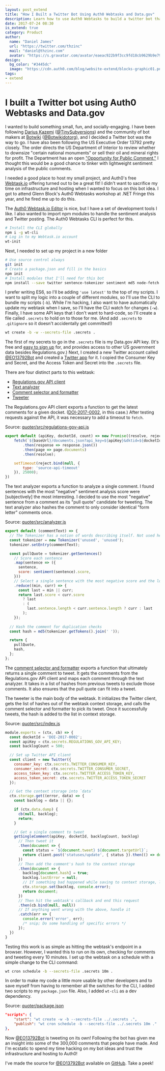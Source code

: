 ```yaml
---
layout: post_extend
title: "How I Built a Twitter Bot Using Auth0 Webtasks and Data.gov"
description: Learn how to use Auth0 Webtasks to build a twitter bot that pulls data from Data.gov and does sentiment analysis
date: 2017-07-24 08:30
is_extend: true
category: Product
author: 
  name: "Daniel James"
  url: "https://twitter.com/thzinc"
  mail: "daniel@thzinc.com"
  avatar: "https://s.gravatar.com/avatar/eaeac922b9f3cc9fd18cb9629b9e79f6?s=80"
design: 
  bg_color: "#3445dc"
  image: "https://cdn.auth0.com/blog/website-extend/blocks-graphic01.png"
tags: 
- extend
---
```


# I built a Twitter bot using Auth0 Webtasks and Data.gov

I wanted to build something small, fun, and socially-engaging. I have been following [Darius Kazemi][kazemi-website] ([@TinySubversions][kazemi-twitter]) and the community of bot makers at [Botwiki][botwiki-website] ([@Botwikidotorg][botwiki-twitter]), and I decided a Twitter bot was the way to go. I have also been following the US Executive Order 13792 pretty closely. The order directs the US Department of Interior to review whether to downsize "certain national monuments" or sell their oil and mineral rights for profit. The Department has an open ["Opportunity for Public Comment."][docket] I thought this would be a good chance to tinker with lightweight sentiment analysis of the public comments.

I needed a good place to host my small project, and Auth0's free [Webtask.io][webtask-io] offering turned out to be a great fit! I didn't want to sacrifice my time on infrastructure and hosting when I wanted to focus on this bot idea. I got to attend Glenn Block's Auth0 Webtasks workshop at .NET Fringe this year, and he fired me up to do this.

The [Auth0 Webtask.io Editor][webtask-io-editor] is nice, but I have a set of development tools I like. I also wanted to import npm modules to handle the sentiment analysis and Twitter posting. The Auth0 Webtasks CLI is perfect for this.

```bash
# Install the CLI globally
npm i -g wt-cli
# Log in to my Webtask.io account
wt-init
```

Next, I needed to set up my project in a new folder

```bash
# Use source control always
git init
# Create a package.json and fill in the basics
npm init
# Install modules that I'll need for this bot
npm install --save twitter sentence-tokenizer sentiment md5 node-fetch
```

I prefer writing ES6, so I'll be adding `'use latest'` to the top of my scripts. I want to split my logic into a couple of different modules, so I'll use the CLI to bundle my scripts (`-b`). While I'm hacking, I also want to have automatically update my webtask when I save, so I'll have the CLI watch for changes (`-w`). Finally, I have some API keys that I don't want to hard-code, so I'll create a file called `.secrets` to hold on to those for me. (And add `.secrets` to `.gitignore` so it doesn't accidentally get committed!)

```bash
wt create -b -w --secrets-file .secrets .
```

The first of my secrets to go in the `.secrets` file is my Data.gov API key. (It's free and [easy to sign up][data-gov] for, and provides access to other US government data besides Regulations.gov.) Next, I created a new Twitter account called [@EO13792Bot][eo13792bot-twitter] and created a [Twitter app][twitter-apps] for it. I copied the Consumer Key and Secret, and the Access Token and Secret into the `.secrets` file.

There are four distinct parts to this webtask:

* [Regulations.gov API client][regulations-gov-api-client]
* [Text analyzer][text-analyzer]
* [Comment selector and formatter][comment-selector-and-formatter]
* [Tweeter][tweeter]

The Regulations.gov API client exports a function to get the latest comments for a given docket. ([DOI-2017-0002][docket], in this case.) After testing requests against the API, it was necessary to add a timeout to `fetch`.

Source: [quoter/src/regulations-gov-api.js][regulations-gov-api-client]
```javascript
export default (apiKey, docketId, count) => new Promise((resolve, reject) => {
    fetch(`${baseUrl}/documents.json?api_key=${apiKey}&dktid=${docketId}&dct=PS&sb=postedDate&so=DESC&rpp=${count}`)
        .then(response => response.json())
        .then(page => page.documents)
        .then(resolve);

    setTimeout(reject.bind(null, {
        type: 'source-api-timeout'
    }), 25000);
})
```

The text analyzer exports a function to analyze a single comment. I found sentences with the most "negative" sentiment analysis score were [subjectively] the most interesting. I decided to use the most "negative" sentence from a comment as its "pull quote" candidate for tweeting. The text analyzer also hashes the comment to only consider identical "form letter" comments once.

Source: [quoter/src/analyzer.js][text-analyzer]
```javascript
export default (commentText) => {
  // The Tokenizer has a notion of words describing itself. Not used here.
  const tokenizer = new Tokenizer('unused', 'unused');
  tokenizer.setEntry(commentText);

  const pullQuote = tokenizer.getSentences()
    // Score each sentence
    .map(sentence => ({
      sentence,
      score: sentiment(sentence).score,
    }))
    // Select a single sentence with the most negative score and the longest character length
    .reduce((min, curr) => {
      const last = min || curr;
      return last.score < curr.score
        ? last
        : (
          last.sentence.length < curr.sentence.length ? curr : last
        );
    });
  
  // Hash the comment for duplication checks
  const hash = md5(tokenizer.getTokens().join(' '));

  return {
    pullQuote,
    hash,
  };
};
```

The [comment selector and formatter][comment-selector-and-formatter] exports a function that ultimately returns a single comment to tweet. It gets the comments from the Regulations.gov API client and maps each comment through the text analyzer. It takes in a list of hashes from previous tweets to exclude those comments. It also ensures that the pull quote can fit into a tweet.

The tweeter is the main body of the webtask. It initializes the Twitter client, gets the list of hashes out of the webtask context storage, and calls the comment selector and formatter to pick its tweet. Once it successfully tweets, the hash is added to the list in context storage.

Source: [quoter/src/index.js][tweeter]
```javascript
module.exports = (ctx, cb) => {
  const docketId = 'DOI-2017-0002';
  const apiKey = ctx.secrets.REGULATIONS_GOV_API_KEY;
  const backlogCount = 500;

  // Set up Twitter API client
  const client = new Twitter({
    consumer_key: ctx.secrets.TWITTER_CONSUMER_KEY,
    consumer_secret: ctx.secrets.TWITTER_CONSUMER_SECRET,
    access_token_key: ctx.secrets.TWITTER_ACCESS_TOKEN_KEY,
    access_token_secret: ctx.secrets.TWITTER_ACCESS_TOKEN_SECRET
  });

  // Get the context storage into `data`
  ctx.storage.get((error, data) => {
    const backlog = data || {};

    if (ctx.data.dump) {
      cb(null, backlog);
      return;
    }

    // Get a single comment to tweet
    getSingleComment(apiKey, docketId, backlogCount, backlog)
      // Then tweet it
      .then(document => {
        const status = `${document.tweet} ${document.targetUrl}`;
        return client.post('statuses/update', { status }).then(() => document);
      })
      // Then add the comment's hash to the context storage 
      .then(document => {
        backlog[document.hash] = true;
        backlog.lastError = null;
        // If something bad happened while saving to context storage, log it to STDERR and move on. No big deal.
        ctx.storage.set(backlog, console.error);
        return document;
      })
      // Then hit the webtask's callback and end this request
      .then(cb.bind(null, null))
      // If anything went wrong with the above, handle it
      .catch(err => {
        console.error('error', err);
        /* snip; Do some handling of specific errors */
      });
  })
}
```

Testing this work is as simple as hitting the webtask's endpoint in a browser. However, I wanted this to run on its own, checking for comments and tweeting every 10 minutes. I set up the webtask on a schedule with a simple change to the CLI command:

```bash
wt cron schedule -b --secrets-file .secrets 10m .
```

In order to make my code a little more usable by other developers and to save myself from having to remember all the switches for the CLI, I added two scripts to my `package.json` file. Also, I added `wt-cli` as a dev dependency.

Source: [quoter/package.json][package-file]
```json
"scripts": {
    "start": "wt create -w -b --secrets-file ../.secrets .",
    "publish": "wt cron schedule -b --secrets-file ../.secrets 10m ."
},
```

Now [@EO13792Bot][eo13792bot-twitter] is tweeting on its own! Following the bot has given me an insight into some of the 300,000 comments that people have made. And I'm ecstatic to spend my time hacking on my bot ideas and trust the infrastructure and hosting to Auth0!

I've made the source for [@EO13792Bot][eo13792bot-twitter] available on [GitHub][eo13792bot-website]. Take a peek!

[kazemi-website]: http://tinysubversions.com/
[kazemi-twitter]: https://twitter.com/tinysubversions
[botwiki-website]: https://botwiki.org/
[botwiki-twitter]: https://twitter.com/botwikidotorg
[docket]: https://www.regulations.gov/document?D=DOI-2017-0002-0001
[eo13792bot-website]: https://github.com/thzinc/eo13792bot
[eo13792bot-twitter]: https://twitter.com/eo13792bot
[twitter-apps]: https://apps.twitter.com/
[data-gov]: https://api.data.gov/signup/
[regulations-gov-api-client]: https://github.com/thzinc/eo13792bot/blob/master/quoter/src/regulations-gov-api.js
[text-analyzer]: https://github.com/thzinc/eo13792bot/blob/master/quoter/src/analyzer.js
[comment-selector-and-formatter]: https://github.com/thzinc/eo13792bot/blob/master/quoter/src/tweetUtils.js
[tweeter]: https://github.com/thzinc/eo13792bot/blob/master/quoter/src/index.js
[package-file]: https://github.com/thzinc/eo13792bot/blob/master/quoter/package.json
[webtask-io]: https://webtask.io/
[webtask-io-editor]: https://webtask.io/make
